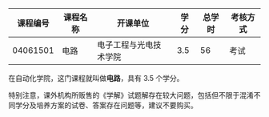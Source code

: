 | 课程编号 | 课程名称 | 开课单位               | 学分 | 总学时 | 考核方式 |
| -------- | -------- | ---------------------- | ---- | ------ | -------- |
| 04061501 | 电路     | 电子工程与光电技术学院 | 3.5  | 56     | 考试     |

在自动化学院，这门课程就叫做**电路**，具有 3.5 个学分。    

特别注意，课外机构所贩售的《学解》试题解存在较大问题，包括但不限于混淆不同学分及培养方案的试卷、答案存在问题等，建议不要购买。
